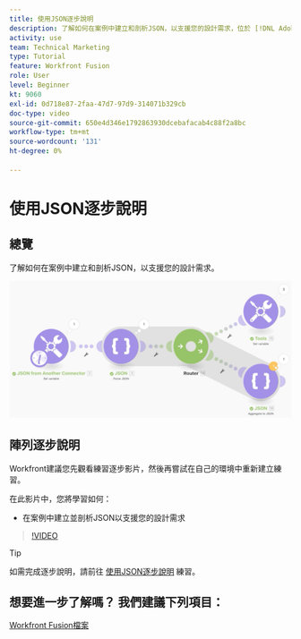 ```yaml
---
title: 使用JSON逐步說明
description: 了解如何在案例中建立和剖析JSON，以支援您的設計需求，位於 [!DNL Adobe Workfront Fusion].
activity: use
team: Technical Marketing
type: Tutorial
feature: Workfront Fusion
role: User
level: Beginner
kt: 9060
exl-id: 0d718e87-2faa-47d7-97d9-314071b329cb
doc-type: video
source-git-commit: 650e4d346e1792863930dcebafacab4c88f2a8bc
workflow-type: tm+mt
source-wordcount: '131'
ht-degree: 0%

---
```


# 使用JSON逐步說明

## 總覽

了解如何在案例中建立和剖析JSON，以支援您的設計需求。

![融合場景的影像](assets/final-functional-bits-and-bobs-2.png)

## 陣列逐步說明

Workfront建議您先觀看練習逐步影片，然後再嘗試在自己的環境中重新建立練習。

在此影片中，您將學習如何：

* 在案例中建立並剖析JSON以支援您的設計需求

>[!VIDEO](https://video.tv.adobe.com/v/335301/?quality=12&learn=on)

>[!TIP]
>
>如需完成逐步說明，請前往 [使用JSON逐步說明](https://experienceleague.adobe.com/docs/workfront-learn/tutorials-workfront/fusion/exercises/working-with-json.html?lang=en) 練習。


## 想要進一步了解嗎？ 我們建議下列項目：

[Workfront Fusion檔案](https://experienceleague.adobe.com/docs/workfront/using/adobe-workfront-fusion/workfront-fusion-2.html?lang=en)
